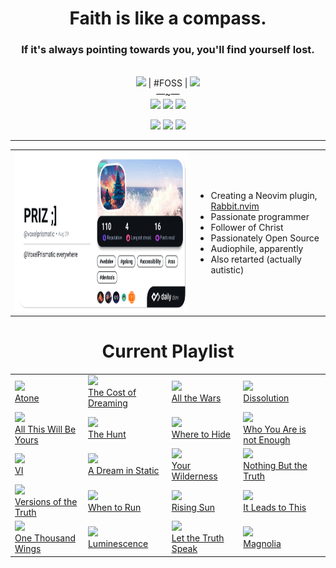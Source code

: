 
<div align="center">
  <h1>
    Faith is like a compass.
  </h1>
  <h3>
    If it's always pointing towards you, you'll find yourself lost.
  </h3>
  <br>
  <img src="https://abs-0.twimg.com/emoji/v2/svg/1f1fa-1f1f8.svg" height="14px"/> | #FOSS | <img src="https://abs.twimg.com/responsive-web/client-web/1f52b.1465b29a.svg" height="14px"/><br>
  —~—<br>
  <a href="https://x.com/voxelprismatic"><img 
    src="https://img.shields.io/badge/VoxelPrismatic-white?style=flat&logo=x&logoColor=white&labelColor=black"
  /></a>
  <a href="https://discord.com"><img
    src="https://img.shields.io/badge/VoxelPrismatic-white?style=flat&logo=discord&logoColor=white&labelColor=blue"
  /></a>
  <a href="https://github.com/voxelprismatic"><img
    src="https://img.shields.io/badge/VoxelPrismatic-white?style=flat&logo=github&logoColor=white&labelColor=grey"
  /></a>

  <br>
  
  <a href="https://cash.app/$VoxelPrismatic"><img
    src="https://img.shields.io/badge/VoxelPrismatic-white?style=flat&logo=cashapp&logoColor=white&labelColor=green"
/></a>
  <a href="https://patreon.com/voxelprismatic"><img
    src="https://img.shields.io/badge/VoxelPrismatic-white?style=flat&logo=patreon&logoColor=white&labelColor=red"
  /></a>
  <a href="https://patreon.com/voxelprismatic"><img
    src="https://img.shields.io/badge/VoxelPrismatic-white?style=flat&logo=liberapay&logoColor=white&labelColor=yellow"
  /></a>

<hr/>

<table>
  <tr align="left">
    <td>
      <!-- daily.dev -->
      <a href="https://app.daily.dev/voxelprismatic">
        <img src="./devcard.png" height="256" alt="VoxelPrismatic's Dev Card"/>
      </a>
    </td>
    <td>
      
- Creating a Neovim plugin, [Rabbit.nvim](https://github.com/voxelprismatic/rabbit.nvim)
- Passionate programmer
- Follower of Christ
- Passionately Open Source
- Audiophile, apparently
- Also retarted (actually autistic)

</td>
  </tr>
</table>

  <h1>Current Playlist</h1>
  <table>
    <tr>
      <td>
        <a href="https://kscopemusic.bandcamp.com/album/atone-expanded-edition" target="_blank">
          <img src="https://f4.bcbits.com/img/a1286739466_10.jpg" width="196px"/><br/>
          Atone
        </a>
      </td>
      <td>
        <a href="https://kscopemusic.bandcamp.com/album/the-cost-of-dreaming" target="_blank">
          <img src="https://f4.bcbits.com/img/a0091145112_10.jpg" width="196px"/><br/>
          The Cost of Dreaming
        </a>
      </td>
      <td>
        <a href="https://kscopemusic.bandcamp.com/album/all-the-wars" target="_blank">
          <img src="https://f4.bcbits.com/img/a4132842949_10.jpg" width="196px"/><br/>
          All the Wars
        </a>
      </td>
      <td>
        <a href="https://kscopemusic.bandcamp.com/album/dissolution" target="_blank">
          <img src="https://f4.bcbits.com/img/a3906062646_10.jpg" width="196px"/><br/>
          Dissolution
        </a>
      </td>
    </tr>
    <tr>
      <td>
        <a href="https://kscopemusic.bandcamp.com/album/all-this-will-be-yours" target="_blank">
          <img src="https://f4.bcbits.com/img/a2775032393_10.jpg" width="196px"/><br/>
          All This Will Be Yours
        </a>
      </td>
      <td>
        <a href="https://deepelmrecords.bandcamp.com/album/the-hunt" target="_blank">
          <img src="https://f4.bcbits.com/img/a2345326046_10.jpg" width="196px"/><br/>
          The Hunt
        </a>
      </td>
      <td>
        <a href="https://deepelmrecords.bandcamp.com/album/where-to-hide" target="_blank">
          <img src="https://f4.bcbits.com/img/a0412640049_10.jpg" width="196px"/><br/>
          Where to Hide
        </a>
      </td>
      <td>
        <a href="https://deepelmrecords.bandcamp.com/album/who-you-are-is-not-enough" target="_blank">
          <img src="https://f4.bcbits.com/img/a0263193674_10.jpg" width="196px"/><br/>
          Who You Are is not Enough
        </a>
      </td>
    </tr>
    <tr>
      <td>
        <a href="https://deepelmrecords.bandcamp.com/album/vi" target="_blank">
          <img src="https://f4.bcbits.com/img/a2568039307_10.jpg" width="196px"/><br/>
          VI
        </a>
      </td>
      <td>
        <a href="https://earthside.bandcamp.com/album/a-dream-in-static" target="_blank">
          <img src="https://f4.bcbits.com/img/a2220009983_10.jpg" width="196px"/><br/>
          A Dream in Static
        </a>
      </td>
      <td>
        <a href="https://kscopemusic.bandcamp.com/album/your-wilderness" target="_blank">
          <img src="https://f4.bcbits.com/img/a0782605810_10.jpg" width="196px"/><br/>
          Your Wilderness
        </a>
      </td>
      <td>
        <a href="https://kscopemusic.bandcamp.com/album/nothing-but-the-truth" target="_blank">
          <img src="https://f4.bcbits.com/img/a0725378087_10.jpg" width="196px"/><br/>
          Nothing But the Truth
        </a>
      </td>
    </tr>
    <tr>
      <td>
        <a href="https://kscopemusic.bandcamp.com/album/versions-of-the-truth" target="_blank">
          <img src="https://f4.bcbits.com/img/a3788685040_10.jpg" width="196px"/><br/>
          Versions of the Truth
        </a>
      </td>
      <td>
        <a href="https://deepelmrecords.bandcamp.com/album/when-to-run" target="_blank">
          <img src="https://f4.bcbits.com/img/a1478390910_10.jpg" width="196px"/><br/>
          When to Run
        </a>
      </td>
      <td>
        <a href="https://kscopemusic.bandcamp.com/album/rising-sun" target="_blank">
          <img src="https://f4.bcbits.com/img/a0441544812_10.jpg" width="196px"/><br/>
          Rising Sun
        </a>
      </td>
      <td>
        <a href="https://kscopemusic.bandcamp.com/album/it-leads-to-this" target="_blank">
          <img src="https://f4.bcbits.com/img/a2988136713_10.jpg" width="196px"/><br/>
          It Leads to This
        </a>
      </td>
    </tr>
    <tr>
      <td>
        <a href="https://whitemothblackbutterfly.bandcamp.com/album/one-thousand-wings" target="_blank">
          <img src="https://f4.bcbits.com/img/a0934133983_10.jpg" width="196px"/><br/>
          One Thousand Wings
        </a>
      </td>
      <td>
        <a href="https://kscopemusic.bandcamp.com/album/luminescence" target="_blank">
          <img src="https://f4.bcbits.com/img/a1922605869_10.jpg" width="196px"/><br/>
          Luminescence
        </a>
      </td>
      <td>
        <a href="https://earthside.bandcamp.com/album/let-the-truth-speak" target="_blank">
          <img src="https://f4.bcbits.com/img/a2389434154_10.jpg" width="196px"/><br/>
          Let the Truth Speak
        </a>
      </td>
      <td>
        <a href="https://kscopemusic.bandcamp.com/album/magnolia-deluxe-edition" target="_blank">
          <img src="https://f4.bcbits.com/img/a2090706938_10.jpg" width="196px"/><br/>
          Magnolia
        </a>
      </td>
    </tr>
</table>
</div>


